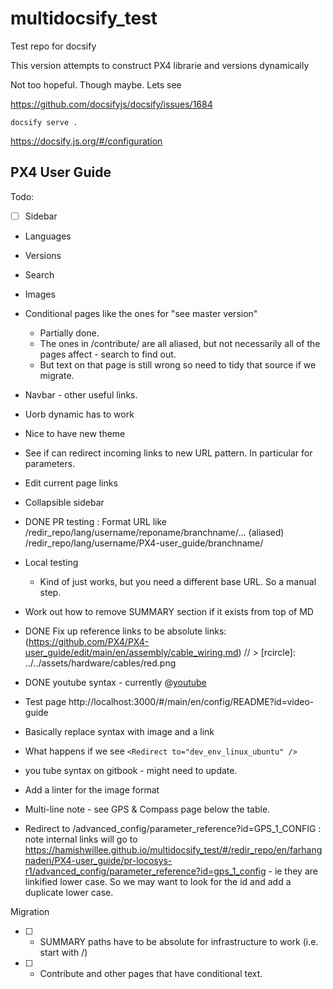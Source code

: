 # multidocsify_test

Test repo for docsify

This version attempts to construct PX4 librarie and versions dynamically

Not too hopeful. Though maybe. Lets see 

https://github.com/docsifyjs/docsify/issues/1684


```
docsify serve .
```

https://docsify.js.org/#/configuration

## PX4 User Guide

Todo:

- [ ] Sidebar
- Languages
- Versions
- Search
- Images
- Conditional pages like the ones for "see master version" 
  - Partially done. 
  - The ones in /contribute/ are all aliased, but not necessarily all of the pages affect - search to find out.
  - But text on that page is still wrong so need to tidy that source if we migrate.
- Navbar - other useful links.
- Uorb dynamic has to work
- Nice to have new theme
- See if can redirect incoming links to new URL pattern. In particular for parameters.
- Edit current page links
- Collapsible sidebar
- DONE PR testing : Format URL like /redir_repo/lang/username/reponame/branchname/...   (aliased)
  /redir_repo/lang/username/PX4-user_guide/branchname/ 

- Local testing 
  - Kind of just works, but you need a different base URL. So a manual step.
  

  
- Work out how to remove SUMMARY section if it exists from top of MD
- DONE Fix up reference links to be absolute links: (https://github.com/PX4/PX4-user_guide/edit/main/en/assembly/cable_wiring.md) //   > [rcircle]: ../../assets/hardware/cables/red.png

- DONE youtube syntax - currently @[youtube](https://youtu.be/91VGmdSlbo4) 
 - Test page http://localhost:3000/#/main/en/config/README?id=video-guide
 - Basically replace syntax with image and a link
 
- What happens if we see `<Redirect to="dev_env_linux_ubuntu" />`
 
- you tube syntax on gitbook - might need to update.
  
  
- Add a linter for the image format





- Multi-line note - see GPS & Compass page below the table. 

- Redirect to /advanced_config/parameter_reference?id=GPS_1_CONFIG : note internal links will go to  https://hamishwillee.github.io/multidocsify_test/#/redir_repo/en/farhangnaderi/PX4-user_guide/pr-locosys-r1/advanced_config/parameter_reference?id=gps_1_config - ie they are linkified lower case. So we may want to look for the id and add a duplicate lower case.


Migration
- [ ] - SUMMARY paths have to be absolute for infrastructure to work (i.e. start with /)
- [ ] - Contribute and other pages that have conditional text.